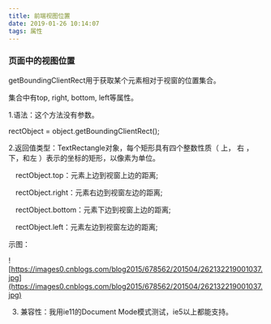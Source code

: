 ```yaml
---
title: 前端视图位置
date: 2019-01-26 10:14:07
tags: 属性
---
```


### 页面中的视图位置

getBoundingClientRect用于获取某个元素相对于视窗的位置集合。

集合中有top, right, bottom, left等属性。

1.语法：这个方法没有参数。

rectObject = object.getBoundingClientRect();


<!-- more -->
		

2.返回值类型：TextRectangle对象，每个矩形具有四个整数性质（ 上， 右 ， 下，和左 ）表示的坐标的矩形，以像素为单位。

　rectObject.top：元素上边到视窗上边的距离;

　rectObject.right：元素右边到视窗左边的距离;

　rectObject.bottom：元素下边到视窗上边的距离;

　rectObject.left：元素左边到视窗左边的距离;

示图：

![https://images0.cnblogs.com/blog2015/678562/201504/262132219001037.jpg](https://images0.cnblogs.com/blog2015/678562/201504/262132219001037.jpg)

3. 兼容性：我用ie11的Document Mode模式测试，ie5以上都能支持。